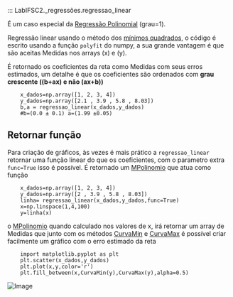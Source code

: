 ::: LabIFSC2._regressões.regressao_linear


É um caso especial da [Regressão Polinomial](polinomial.md) (grau=1).


Regressão linear usando o método dos [mínimos quadrados](https://www.researchgate.net/publication/337103890_Linear_Least_Squares_Versatile_Curve_and_Surface_Fitting_CDT-17), o código é escrito usando a função 
`polyfit` do numpy, a sua grande vantagem é que são aceitas Medidas nos arrays \(x\) e \(y\).

É retornado os coeficientes da reta como Medidas com seus erros estimados, um detalhe é que 
os coeficientes são ordenados com **grau crescente (\(b+ax\) e não \(ax+b\))**


```{.py3 title="LabIFSC2.medida"}
    x_dados=np.array([1, 2, 3, 4])
    y_dados=np.array([2.1 , 3.9 , 5.8 , 8.03])
    b,a = regressao_linear(x_dados,y_dados) 
    #b=(0.0 ± 0.1) a=(1.99 ±0.05)
```

## Retornar função
Para criação de gráficos, às vezes é mais prático a `regressao_linear` retornar
uma função linear do que os coeficientes, com o parametro extra `func=True` isso
é possível. É retornado um [MPolinomio](../MPolinomio/Introdução.md) que atua como função

```{.py3 linenums=1 hl_lines="3"}
    x_dados=np.array([1, 2, 3, 4])
    y_dados=np.array([2 , 3.9 , 5.8 , 8.03])
    linha= regressao_linear(x_dados,y_dados,func=True) 
    x=np.linspace(1,4,100)
    y=linha(x)
```

o [MPolinomio](../MPolinomio/Introdução.md) quando calculado nos valores de x,
irá retornar um array de Medidas que junto com os métodos [CurvaMin](../Arrays/Incertezas.md) e 
[CurvaMax](../Arrays/CurvaMinMax.md) é possível criar facilmente um gráfico com o erro
estimado da reta

```{.py3 linenums=5}
    import matplotlib.pyplot as plt
    plt.scatter(x_dados,y_dados)
    plt.plot(x,y,color='r')
    plt.fill_between(x,CurvaMin(y),CurvaMax(y),alpha=0.5)
```
![Image](regressao_linear.jpg)
